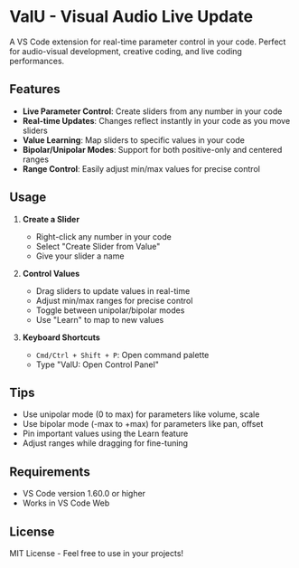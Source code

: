 
# ValU - Visual Audio Live Update

A VS Code extension for real-time parameter control in your code. Perfect for audio-visual development, creative coding, and live coding performances.

## Features

- **Live Parameter Control**: Create sliders from any number in your code
- **Real-time Updates**: Changes reflect instantly in your code as you move sliders
- **Value Learning**: Map sliders to specific values in your code
- **Bipolar/Unipolar Modes**: Support for both positive-only and centered ranges
- **Range Control**: Easily adjust min/max values for precise control

## Usage

1. **Create a Slider**
   - Right-click any number in your code
   - Select "Create Slider from Value"
   - Give your slider a name

2. **Control Values**
   - Drag sliders to update values in real-time
   - Adjust min/max ranges for precise control
   - Toggle between unipolar/bipolar modes
   - Use "Learn" to map to new values

3. **Keyboard Shortcuts**
   - `Cmd/Ctrl + Shift + P`: Open command palette
   - Type "ValU: Open Control Panel"

## Tips

- Use unipolar mode (0 to max) for parameters like volume, scale
- Use bipolar mode (-max to +max) for parameters like pan, offset
- Pin important values using the Learn feature
- Adjust ranges while dragging for fine-tuning

## Requirements

- VS Code version 1.60.0 or higher
- Works in VS Code Web

## License

MIT License - Feel free to use in your projects!

